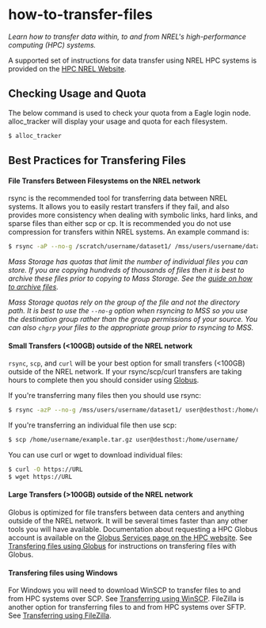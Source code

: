 # how-to-transfer-files

*Learn how to transfer data within, to and from NREL's high-performance computing (HPC) systems.*

A supported set of instructions for data transfer using NREL HPC systems is provided on the [HPC NREL Website](https://www.nrel.gov/hpc/data-storage-transfer.html).

## Checking Usage and Quota
The below command is used to check your quota from a Eagle login node.  alloc_tracker will display your usage and quota for each filesystem.

```bash
$ alloc_tracker
```

## Best Practices for Transfering Files

#### File Transfers Between Filesystems on the NREL network

rsync is the recommended tool for transferring data between NREL systems. It allows you to easily restart transfers if they fail, and also provides more consistency when dealing with symbolic links, hard links, and sparse files than either scp or cp. It is recommended you do not use compression for transfers within NREL systems. An example command is:

```bash
$ rsync -aP --no-g /scratch/username/dataset1/ /mss/users/username/dataset1/
```

*Mass Storage has quotas that limit the number of individual files you can store. If you are copying hundreds of thousands of files then it is best to archive these files prior to copying to Mass Storage. See the [guide on how to archive files](../intro-to-linux/archiving.md).*

*Mass Storage quotas rely on the group of the file and not the directory path. It is best to use the `--no-g` option when rsyncing to MSS so you use the destination group rather than the group permissions of your source.  You can also `chgrp` your files to the appropriate group prior to rsyncing to MSS.*

#### Small Transfers (<100GB) outside of the NREL network
`rsync`, `scp`, and `curl` will be your best option for small transfers (<100GB) outside of the NREL network. If your rsync/scp/curl transfers are taking hours to complete then you should consider using [Globus](globus.md).

If you're transferring many files then you should use rsync:

```bash
$ rsync -azP --no-g /mss/users/username/dataset1/ user@desthost:/home/username/dataset1/
```

If you're transferring an individual file then use scp:

```bash
$ scp /home/username/example.tar.gz user@desthost:/home/username/
```

You can use curl or wget to download individual files:
```bash
$ curl -O https://URL
$ wget https://URL
```

#### Large Transfers (>100GB) outside of the NREL network

Globus is optimized for file transfers between data centers and anything outside of the NREL network. It will be several times faster than any other tools you will have available. Documentation about requesting a HPC Globus account is available on the [Globus Services page on the HPC website](https://www.nrel.gov/hpc/globus-file-transfer.html).  See [Transfering files using Globus](globus.md) for instructions on transfering files with Globus.

#### Transfering files using Windows
For Windows you will need to download WinSCP to transfer files to and from HPC systems over SCP. See [Transferring using WinSCP](winscp.md).
FileZilla is another option for transferring files to and from HPC systems over SFTP. See [Transferring using FileZilla](FileZilla.md).
